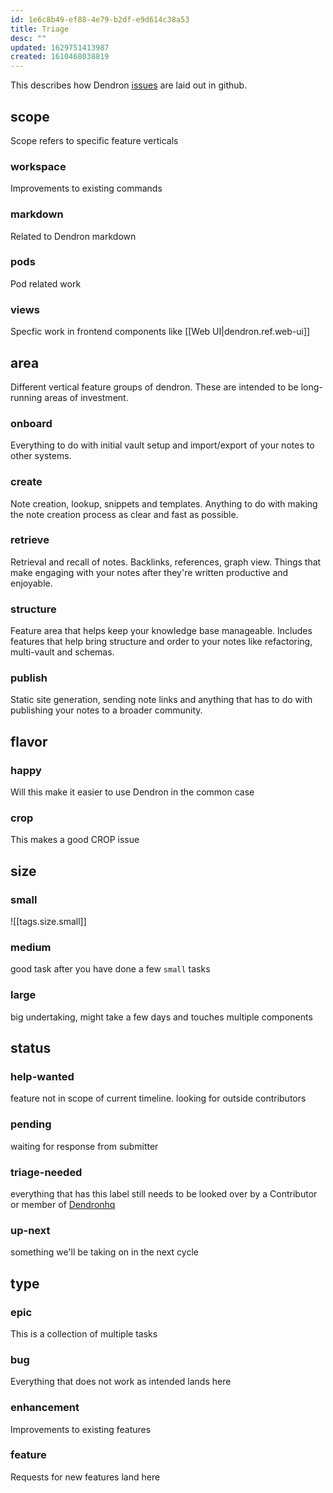 ```yaml
---
id: 1e6c8b49-ef88-4e79-b2df-e9d614c38a53
title: Triage
desc: ""
updated: 1629751413987
created: 1610468038819
---
```


This describes how Dendron [issues](https://github.com/dendronhq/dendron/labels?page=1&sort=name-asc) are laid out in github.

## scope
Scope refers to specific feature verticals

<!-- ### frontend

Frontend related tasks

### backend

Backend related tasks -->

### workspace

Improvements to existing commands 

### markdown

Related to Dendron markdown 

### pods

Pod related work

### views

Specfic work in frontend components like [[Web UI|dendron.ref.web-ui]]


## area

Different vertical feature groups of dendron. These are intended to be long-running areas of investment.

### onboard

Everything to do with initial vault setup and import/export of your notes to other systems.

### create

Note creation, lookup, snippets and templates. Anything to do with making the note creation process as clear and fast as possible.

### retrieve

Retrieval and recall of notes. Backlinks, references, graph view. Things that make engaging with your notes after they're written productive and enjoyable.

### structure

Feature area that helps keep your knowledge base manageable. Includes features that help bring structure and order to your notes like refactoring, multi-vault and schemas.

### publish

Static site generation, sending note links and anything that has to do with publishing your notes to a broader community.

## flavor

### happy
Will this make it easier to use Dendron in the common case

### crop
This makes a good CROP issue

## size

### small

![[tags.size.small]]

### medium

good task after you have done a few `small` tasks

### large

big undertaking, might take a few days and touches multiple components

## status

### help-wanted

feature not in scope of current timeline. looking for outside contributors

### pending

waiting for response from submitter

### triage-needed

everything that has this label still needs to be looked over by a Contributor or member of [Dendronhq](https://github.com/dendronhq)

### up-next

something we'll be taking on in the next cycle

## type

### epic

This is a collection of multiple tasks

### bug

Everything that does not work as intended lands here

### enhancement

Improvements to existing features

### feature

Requests for new features land here
